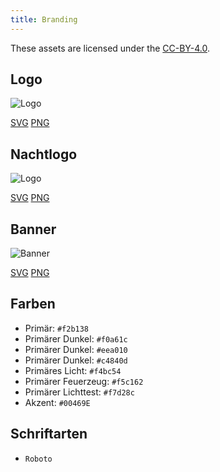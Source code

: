 ```yaml
---
title: Branding
---
```


These assets are licensed under the [CC-BY-4.0](https://github.com/LinwoodCloud/Butterfly/blob/develop/BRANDING_LICENSE).

## Logo

![Logo](/img/logo.svg)

[SVG](/img/logo.svg) [PNG](/img/logo.png)

## Nachtlogo

![Logo](/img/nightly.svg)

[SVG](/img/nightly.svg) [PNG](/img/nightly.png)

## Banner

![Banner](/img/banner.svg)

[SVG](/img/banner.svg) [PNG](/img/banner.png)

## Farben

* Primär: `#f2b138`
* Primärer Dunkel: `#f0a61c`
* Primärer Dunkel: `#eea010`
* Primärer Dunkel: `#c4840d`
* Primäres Licht: `#f4bc54`
* Primärer Feuerzeug: `#f5c162`
* Primärer Lichttest: `#f7d28c`
* Akzent: `#00469E`

## Schriftarten

* `Roboto`
